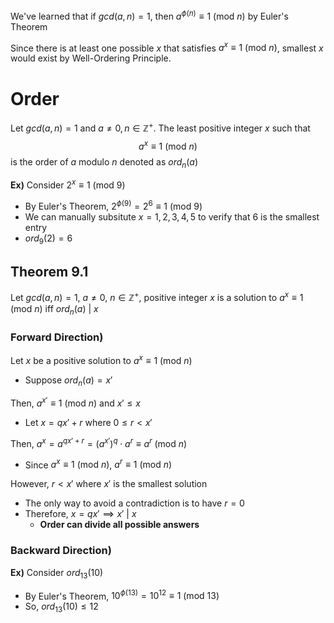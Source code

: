 We've learned that if $gcd(a,n)=1$, then $a^{\phi(n)}\equiv 1\text{ (mod }n)$ by Euler's Theorem

Since there is at least one possible $x$ that satisfies $a^{x}\equiv 1\text{ (mod }n)$, smallest $x$ would exist by Well-Ordering Principle.

# Order
Let $gcd(a,n)=1$ and $a\neq 0, n\in\mathbb{Z}^{+}$. The least positive integer $x$ such that
$$a^{x}\equiv 1\text{ (mod }n)$$
is the order of $a$ modulo $n$ denoted as $ord_{n}(a)$

**Ex)**
Consider $2^{x}\equiv 1\text{ (mod }9)$
- By Euler's Theorem, $2^{\phi(9)}=2^{6}\equiv 1\text{ (mod }9)$
- We can manually subsitute $x=1,2,3,4,5$ to verify that $6$ is the smallest entry
- $ord_{9}(2)=6$

## Theorem 9.1
Let $gcd(a,n)=1$, $a\neq 0$, $n\in\mathbb{Z}^{+}$, positive integer $x$ is a solution to $a^{x}\equiv 1\text{ (mod }n)$ iff $ord_{n}(a)\text{ | }x$

### Forward Direction)
Let $x$ be a positive solution to $a^{x}\equiv 1\text{ (mod }n)$
- Suppose $ord_{n}(a)= x'$

Then, $a^{x'}\equiv 1\text{ (mod }n)$ and $x'\leq x$
- Let $x=qx'+r$ where $0\leq r<x'$

Then, $a^{x}=a^{qx'+r}=(a^{x'})^{q}\cdot a^{r}\equiv a^{r}\text{ (mod }n)$
- Since $a^{x}\equiv 1\text{ (mod }n)$, $a^{r}\equiv 1\text{ (mod }n)$

However, $r<x'$ where $x'$ is the smallest solution
- The only way to avoid a contradiction is to have $r=0$
- Therefore, $x=qx'\implies x'\text{ | }x$
	- **Order can divide all possible answers**

### Backward Direction)


**Ex)**
Consider $ord_{13}(10)$
- By Euler's Theorem, $10^{\phi(13)}=10^{12}\equiv 1\text{ (mod }13)$
- So, $ord_{13}(10)\leq12$

